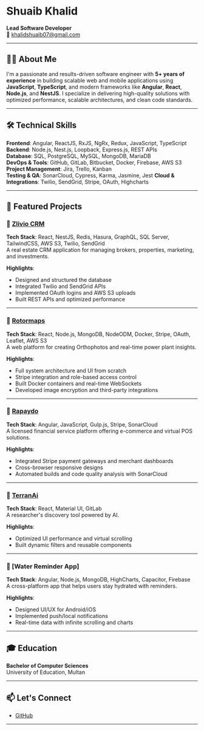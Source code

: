 # Shuaib Khalid

**Lead Software Developer**  
📧 [khalidshuaib07@gmail.com](mailto:khalidshuaib07@gmail.com)

---

## 👨‍💻 About Me

I'm a passionate and results-driven software engineer with **5+ years of experience** in building scalable web and mobile applications using **JavaScript**, **TypeScript**, and modern frameworks like **Angular**, **React**, **Node.js**, and **NestJS**. I specialize in delivering high-quality solutions with optimized performance, scalable architectures, and clean code standards.

---

## 🛠️ Technical Skills

**Frontend**: Angular, ReactJS, RxJS, NgRx, Redux, JavaScript, TypeScript  
**Backend**: Node.js, Nest.js, Loopback, Express.js, REST APIs  
**Database**: SQL, PostgreSQL, MySQL, MongoDB, MariaDB  
**DevOps & Tools**: GitHub, GitLab, Bitbucket, Docker, Firebase, AWS S3
**Project Management**: Jira, Trello, Kanban  
**Testing & QA**: SonarCloud, Cypress, Karma, Jasmine, Jest
**Cloud & Integrations**: Twilio, SendGrid, Stripe, OAuth, Highcharts  

---

## 🚀 Featured Projects

### 🔹 [Zlivio CRM](https://zlivio.com)  
**Tech Stack**: React, NestJS, Redis, Hasura, GraphQL, SQL Server, TailwindCSS, AWS S3, Twilio, SendGrid  
A real estate CRM application for managing brokers, properties, marketing, and investments.

**Highlights**:
- Designed and structured the database
- Integrated Twilio and SendGrid APIs
- Implemented OAuth logins and AWS S3 uploads
- Built REST APIs and optimized performance

---

### 🔹 [Rotormaps](https://rotormaps.app)  
**Tech Stack**: React, Node.js, MongoDB, NodeODM, Docker, Stripe, OAuth, Leaflet, AWS S3  
A web platform for creating Orthophotos and real-time power plant insights.

**Highlights**:
- Full system architecture and UI from scratch
- Stripe integration and role-based access control
- Built Docker containers and real-time WebSockets
- Developed image encryption and third-party integrations

---

### 🔹 [Rapaydo](https://rapaydo.com)  
**Tech Stack**: Angular, JavaScript, Gulp.js, Stripe, SonarCloud  
A licensed financial service platform offering e-commerce and virtual POS solutions.

**Highlights**:
- Integrated Stripe payment gateways and merchant dashboards
- Cross-browser responsive designs
- Automated builds and code quality analysis with SonarCloud

---

### 🔹 [TerranAi](https://info.terran.ai)  
**Tech Stack**: React, Material UI, GitLab  
A researcher's discovery tool powered by AI.

**Highlights**:
- Optimized UI performance and virtual scrolling
- Built dynamic filters and reusable components

---

### 🔹 [Water Reminder App]  
**Tech Stack**: Angular, Node.js, MongoDB, HighCharts, Capacitor, Firebase  
A cross-platform app that helps users stay hydrated with reminders.

**Highlights**:
- Designed UI/UX for Android/iOS
- Implemented push/local notifications
- Real-time data with infinite scrolling and charts

---

## 🎓 Education

**Bachelor of Computer Sciences**  
University of Education, Multan

---

## 📫 Let's Connect

- [GitHub](https://github.com/meShuaibKhalid)

---
